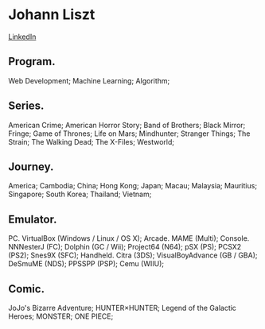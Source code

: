# Johann Liszt
[LinkedIn](https://www.linkedin.com/in/paint1024/)

## Program.

Web Development; Machine Learning; Algorithm;

## Series.

American Crime; American Horror Story; Band of Brothers; Black Mirror; Fringe; Game of Thrones; Life on Mars; Mindhunter; Stranger Things; The Strain; The Walking Dead; The X-Files; Westworld;

## Journey.

America; Cambodia; China; Hong Kong; Japan; Macau; Malaysia; Mauritius; Singapore; South Korea; Thailand; Vietnam;

## Emulator.

PC. VirtualBox (Windows / Linux / OS X);
Arcade. MAME (Multi);
Console. NNNesterJ (FC); Dolphin (GC / Wii); Project64 (N64); pSX (PS); PCSX2 (PS2); Snes9X (SFC);
Handheld. Citra (3DS); VisualBoyAdvance (GB / GBA); DeSmuME (NDS); PPSSPP (PSP); Cemu (WIIU);

## Comic.

JoJo's Bizarre Adventure; HUNTER×HUNTER; Legend of the Galactic Heroes; MONSTER; ONE PIECE;
